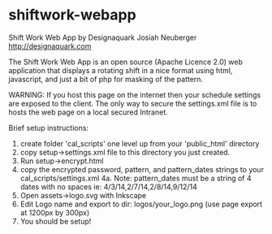 shiftwork-webapp
================

Shift Work Web App by Designaquark Josiah Neuberger
<a href="http://designaquark.com" target=_blank>http://designaquark.com<a/>

The Shift Work Web App is an open source (Apache Licence 2.0) web application that displays a rotating shift in a nice format using html, javascript,
 and just a bit of php for masking of the pattern.

WARNING: If you host this page on the internet then your schedule settings are exposed to the client. The only way to secure the settings.xml file is to
 hosts the web page on a local secured Intranet.


Brief setup instructions:

1. create folder 'cal_scripts' one level up from your 'public_html' directory
2. copy setup->settings.xml file to this directory you just created.
3. Run setup->encrypt.html
4. copy the encrypted password, pattern, and pattern_dates strings to your cal_scripts/settings.xml
4a. Note: pattern_dates must be a string of 4 dates with no spaces ie: 4/3/14,2/7/14,2/8/14,9/12/14
5. Open assets->logo.svg with Inkscape
6. Edit Logo name and export to dir: logos/your_logo.png (use page export at 1200px by 300px)
7. You should be setup!


